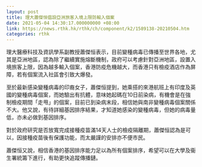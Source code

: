 ```yaml
---
layout: post
title: 理大蕭傑恒倡設亞洲旅客入境上限防輸入個案
date: 2021-05-04 14:30:17.000000000 +08:00
link: https://news.rthk.hk/rthk/ch/component/k2/1589138-20210504.htm
categories: rthk
---
```


理大醫療科技及資訊學系副教授蕭傑恒表示，目前變種病毒已傳播至世界各地，尤其是亞洲地區，認為除了繼續實施熔斷機制，政府可以考慮針對亞洲地區，設置入境旅客上限，因為越多輸入個案，香港防疫危機越大，而香港只有檢疫酒店作為屏障，若有個案流入社區會引致大爆發。

至於最新感染變種病毒的印裔女子，蕭傑恒提到，她乘搭的來港航班上有印度及英國的變種病毒個案，而她驗出有抗體，意味她起碼在10日前染病，有機會是在強制檢疫期間「走甩」的個案，目前已到染病末段，相信她與南非變種病毒個案關係不大。他又說，有待詳細基因排序結果，才知道她感染的變種病毒，但她的病毒量低，亦未必做到基因排序。

對於政府研究是否放寬完成接種疫苗滿14天人士的檢疫隔離期，蕭傑恒認為是可以，因接種疫苗後有保護功能，而太嚴謹的安排亦不便市民。

蕭傑恒又說，相信香港的基因排序能力足以為所有個案排序，希望可以在大學及衞生署統籌下進行，有助更快追蹤傳播鏈。
